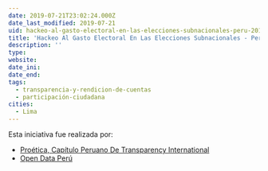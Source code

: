 ```yaml
---
date: 2019-07-21T23:02:24.000Z
date_last_modified: 2019-07-21
uid: hackeo-al-gasto-electoral-en-las-elecciones-subnacionales-peru-2018
title: 'Hackeo Al Gasto Electoral En Las Elecciones Subnacionales - Perú 2018'
description: ''
type: 
website: 
date_ini: 
date_end: 
tags:
  - transparencia-y-rendicion-de-cuentas
  - participación-ciudadana
cities: 
  - Lima
---
```


Esta iniciativa fue realizada por:

- [Proética, Capítulo Peruano De Transparency International](/organizaciones/proetica-capitulo-peruano-de-transparency-international)
- [Open Data Perú](/organizaciones/open-data-peru)
